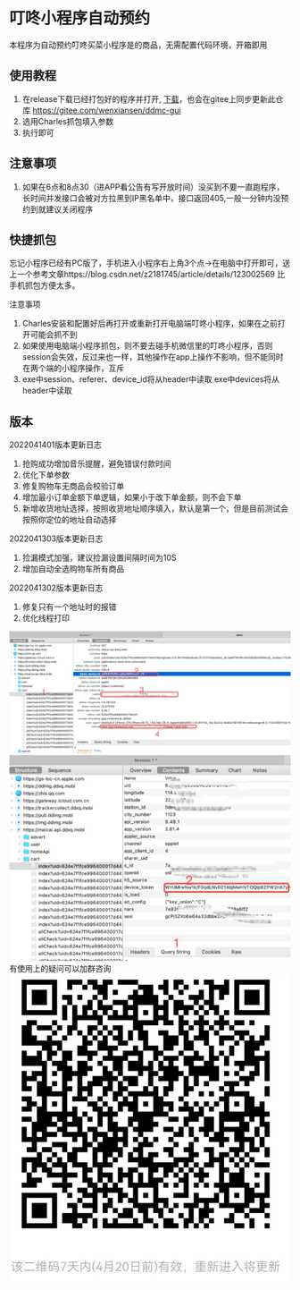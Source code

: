 # 叮咚小程序自动预约
本程序为自动预约叮咚买菜小程序是的商品，无需配置代码环境，开箱即用

## 使用教程
1. 在release下载已经打包好的程序并打开, [下载](https://gitee.com/wenxiansen/ddmc-gui/tags)，也会在gitee上同步更新此仓库 https://gitee.com/wenxiansen/ddmc-gui
1. 选用Charles抓包填入参数
2. 执行即可

## 注意事项

1. 如果在6点和8点30（进APP看公告有写开放时间）没买到不要一直跑程序，长时间并发接口会被对方拉黑到IP黑名单中，接口返回405,一般一分钟内没预约到就建议关闭程序

## 快捷抓包

忘记小程序已经有PC版了，手机进入小程序右上角3个点->在电脑中打开即可，送上一个参考文章https://blog.csdn.net/z2181745/article/details/123002569 比手机抓包方便太多。

注意事项
1. Charles安装和配置好后再打开或重新打开电脑端叮咚小程序，如果在之前打开可能会抓不到
2. 如果使用电脑端小程序抓包，则不要去碰手机微信里的叮咚小程序，否则session会失效，反过来也一样，其他操作在app上操作不影响，但不能同时在两个端的小程序操作，互斥
3. exe中session、referer、device_id将从header中读取
exe中devices将从header中读取

## 版本
2022041401版本更新日志 
1. 抢购成功增加音乐提醒，避免错误付款时间
2. 优化下单参数
3. 修复购物车无商品会校验订单
4. 增加最小订单金额下单逻辑，如果小于改下单金额，则不会下单
5. 新增收货地址选择，按照收货地址顺序填入，默认是第一个，但是目前测试会按照你定位的地址自动选择

2022041303版本更新日志
1. 捡漏模式加强，建议捡漏设置间隔时间为10S
2. 增加自动全选购物车所有商品

2022041302版本更新日志
1. 修复只有一个地址时的报错
2. 优化线程打印

![图片](./header.png) 
![图片](./params.png) 
有使用上的疑问可以加群咨询
![图片](./wx-group.jpg) 